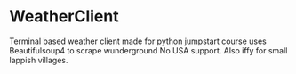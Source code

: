 # WeatherClient
Terminal based weather client made for python jumpstart course
uses Beautifulsoup4 to scrape wunderground
No USA support. Also iffy for small lappish villages.
